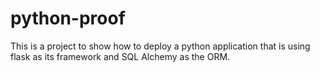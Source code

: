 # python-proof

This is a project to show how to deploy a python application that is using flask as its framework and SQL Alchemy as the ORM.
